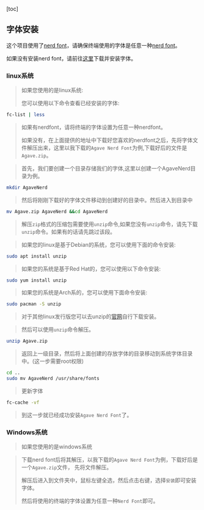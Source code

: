 [toc]

## 字体安装
这个项目使用了[nerd font](https://www.nerdfonts.com/)，请确保终端使用的字体是任意一种[nerd font](https://www.nerdfonts.com/)。

如果没有安装nerd font，请前往[这里](https://www.nerdfonts.com/)下载并安装字体。
### linux系统
> 如果您使用的是linux系统:
>
> 您可以使用以下命令查看已经安装的字体:

```sh
fc-list | less
```

> 如果有nerdfont，请将终端的字体设置为任意一种nerdfont。
>
> 如果没有，在上面提供的地址中下载好您喜欢的nerdfont之后，先将字体文件解压出来，这里以我下载的`Agave Nerd Font`为例,下载好后的文件是`Agave.zip`。

> 首先，我们要创建一个目录存储我们的字体,这里以创建一个AgaveNerd目录为例。

```sh
mkdir AgaveNerd
```
> 然后将刚刚下载好的字体文件移动到创建好的目录中。然后进入到目录中
```sh
mv Agave.zip AgaveNerd &&cd AgaveNerd
```
> 解压`zip`格式的压缩包需要使用`unzip`命令,如果您没有`unzip`命令，请先下载`unzip`命令。如果有的话请先跳过该段。


> 如果您的linux是基于Debian的系统，您可以使用下面的命令安装:
```sh
sudo apt install unzip
```
> 如果您的系统是基于Red Hat的，您可以使用以下命令安装:
```sh
sudo yum install unzip
```
> 如果您的系统是Arch系的，您可以使用下面命令安装:
```sh
sudo pacman -S unzip
```
> 对于其他linux发行版您可以去unzip的[官网](https://infozip.sourceforge.net/)自行下载安装。

> 然后可以使用`unzip`命令解压。

```sh
unzip Agave.zip
```
> 返回上一级目录，然后将上面创建的存放字体的目录移动到系统字体目录中。(这一步需要root权限)
```sh
cd ..
sudo mv AgaveNerd /usr/share/fonts
```
> 更新字体
```sh
fc-cache -vf
```
> 到这一步就已经成功安装`Agave Nerd Font`了。


### Windows系统
> 如果您使用的是windows系统

> 下载nerd font后将其解压，以我下载的`Agave Nerd Font`为例，下载好后是一个`Agave.zip`文件，
先将文件解压。
>
> 解压后进入到文件夹中，鼠标左键全选，然后点击右键，选择`安装`即可安装字体。
>
> 然后将使用的终端的字体设置为任意一种`Nerd Font`即可。


